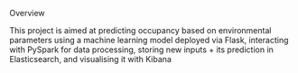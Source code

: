 Overview

This project is aimed at predicting occupancy based on environmental parameters using a machine learning model deployed via Flask, interacting with PySpark for data processing, storing new inputs + its prediction in Elasticsearch, and visualising it with Kibana 
